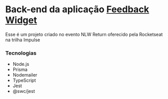 # Back-end da aplicação [Feedback Widget](https://github.com/iramarferreira/feedback-widget-frontend)

Esse é um projeto criado no evento NLW Return oferecido pela Rocketseat na trilha Impulse


### Tecnologias
 - Node.js
 - Prisma
 - Nodemailer
 - TypeScript
 - Jest
 - @swc/jest